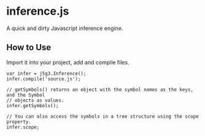 inference.js
============

A quick and dirty Javascript inference engine.

How to Use
----------

Import it into your project, add and compile files.

	var infer = j5g3.Inference();
	infer.compile('source.js');
	
	// getSymbols() returns an object with the symbol names as the keys, and the Symbol
	// objects as values.
	infer.getSymbols();
	
	// You can also access the symbols in a tree structure using the scope property.
	infer.scope;
	